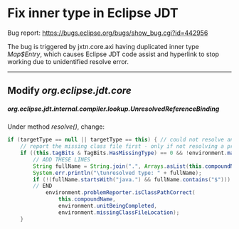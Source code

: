 Fix inner type in Eclipse JDT
=============================

Bug report: https://bugs.eclipse.org/bugs/show_bug.cgi?id=442956

The bug is triggered by jxtn.core.axi having duplicated inner type *Map$Entry*,
which causes Eclipse JDT code assist and hyperlink to stop working due to
unidentified resolve error.

------------------------------------------------------------------------------

Modify *org.eclipse.jdt.core*
-----------------------------

##### org.eclipse.jdt.internal.compiler.lookup.UnresolvedReferenceBinding

Under method *resolve()*, change:

```java
if (targetType == null || targetType == this) { // could not resolve any better, error was already reported against it //$IDENTITY-COMPARISON$
    // report the missing class file first - only if not resolving a previously missing type
    if ((this.tagBits & TagBits.HasMissingType) == 0 && !environment.mayTolerateMissingType) {
        // ADD THESE LINES
        String fullName = String.join(".", Arrays.asList(this.compoundName).map(a -> new String(a)));
        System.err.println("\tunresolved type: " + fullName);
        if (!(fullName.startsWith("java.") && fullName.contains("$")))
        // END
            environment.problemReporter.isClassPathCorrect(
                this.compoundName,
                environment.unitBeingCompleted,
                environment.missingClassFileLocation);
    }
```

